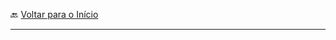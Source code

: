 🔙 [Voltar para o Início](https://github.com/4L1C3-R4BB1T/desenvolvimento-web "Voltar para o Início")

---

>

